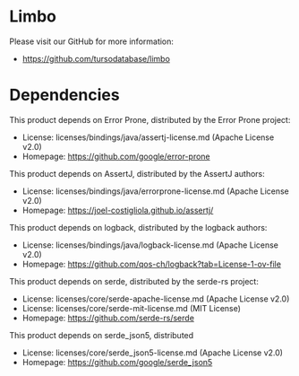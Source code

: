 Limbo 
=======

Please visit our GitHub for more information:

* https://github.com/tursodatabase/limbo

Dependencies
============

This product depends on Error Prone, distributed by the Error Prone project:

* License: licenses/bindings/java/assertj-license.md (Apache License v2.0)
* Homepage: https://github.com/google/error-prone

This product depends on AssertJ, distributed by the AssertJ authors:

* License: licenses/bindings/java/errorprone-license.md (Apache License v2.0)
* Homepage: https://joel-costigliola.github.io/assertj/

This product depends on logback, distributed by the logback authors: 

* License: licenses/bindings/java/logback-license.md (Apache License v2.0)
* Homepage: https://github.com/qos-ch/logback?tab=License-1-ov-file 

This product depends on serde, distributed by the serde-rs project: 

* License: licenses/core/serde-apache-license.md (Apache License v2.0)
* License: licenses/core/serde-mit-license.md (MIT License)
* Homepage: https://github.com/serde-rs/serde

This product depends on serde_json5, distributed 

* License: licenses/core/serde_json5-license.md (Apache License v2.0)
* Homepage: https://github.com/google/serde_json5

